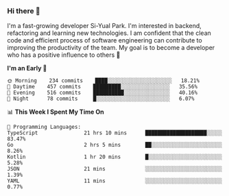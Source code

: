 ### Hi there 👋


I'm a fast-growing developer Si-Yual Park. I'm interested in backend, refactoring and learning new technologies. I am confident that the clean code and efficient process of software engineering can contribute to improving the productivity of the team. My goal is to become a developer who has a positive influence to others 🔭

<!--START_SECTION:waka-->
**I'm an Early 🐤** 

```text
🌞 Morning    234 commits    ████░░░░░░░░░░░░░░░░░░░░░   18.21% 
🌆 Daytime    457 commits    █████████░░░░░░░░░░░░░░░░   35.56% 
🌃 Evening    516 commits    ██████████░░░░░░░░░░░░░░░   40.16% 
🌙 Night      78 commits     █░░░░░░░░░░░░░░░░░░░░░░░░   6.07%

```


📊 **This Week I Spent My Time On** 

```text
💬 Programming Languages: 
TypeScript               21 hrs 10 mins      ████████████████████░░░░░   83.47% 
Go                       2 hrs 5 mins        ██░░░░░░░░░░░░░░░░░░░░░░░   8.26% 
Kotlin                   1 hr 20 mins        █░░░░░░░░░░░░░░░░░░░░░░░░   5.28% 
JSON                     21 mins             ░░░░░░░░░░░░░░░░░░░░░░░░░   1.39% 
YAML                     11 mins             ░░░░░░░░░░░░░░░░░░░░░░░░░   0.77%

```


<!--END_SECTION:waka-->
